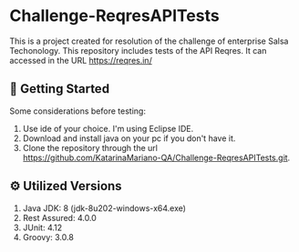 # Challenge-ReqresAPITests

This is a project created for resolution of the challenge of enterprise Salsa Techonology.
This repository includes tests of the API Reqres. It can accessed in the URL https://reqres.in/

## 👶 Getting Started

Some considerations before testing:

1. Use ide of your choice. I'm using Eclipse IDE.
2. Download and install java on your pc if you don't have it.
3. Clone the repository through the url https://github.com/KatarinaMariano-QA/Challenge-ReqresAPITests.git.


## ⚙️ Utilized Versions

1. Java JDK: 8 (jdk-8u202-windows-x64.exe)
2. Rest Assured: 4.0.0
3. JUnit: 4.12
4. Groovy: 3.0.8
